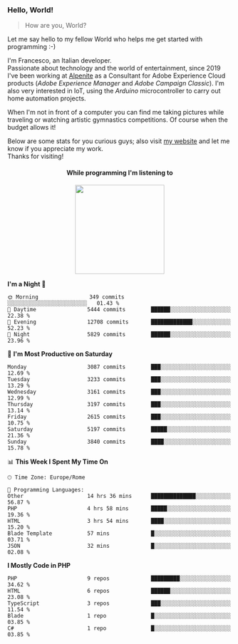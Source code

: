 ### Hello, World!

> How are you, World?

Let me say hello to my fellow World who helps me get started with programming :-)

I'm Francesco, an Italian developer.  
Passionate about technology and the world of entertainment, since 2019 I've been working at [Alpenite](https://www.alpenite.com) as a Consultant for Adobe Experience Cloud products (*Adobe Experience Manager* and *Adobe Campaign Classic*). I'm also very interested in IoT, using the *Arduino* microcontroller to carry out home automation projects.

When I'm not in front of a computer you can find me taking pictures while traveling or watching artistic gymnastics competitions. Of course when the budget allows it!

Below are some stats for you curious guys; also visit [my website](https://www.francescorega.eu) and let me know if you appreciate my work.  
Thanks for visiting!

<div align="center">
  <h4>While programming I'm listening to</h4>
  <a href="https://apps.francescorega.eu/now-playing/11147232609" target="_blank"><img src="https://apps.francescorega.eu/now-playing/11147232609" width="200"></a>
</div>

<!--START_SECTION:waka-->
**I'm a Night 🦉** 

```text
🌞 Morning                349 commits         ░░░░░░░░░░░░░░░░░░░░░░░░░   01.43 % 
🌆 Daytime                5444 commits        ██████░░░░░░░░░░░░░░░░░░░   22.38 % 
🌃 Evening                12708 commits       █████████████░░░░░░░░░░░░   52.23 % 
🌙 Night                  5829 commits        ██████░░░░░░░░░░░░░░░░░░░   23.96 % 
```
📅 **I'm Most Productive on Saturday** 

```text
Monday                   3087 commits        ███░░░░░░░░░░░░░░░░░░░░░░   12.69 % 
Tuesday                  3233 commits        ███░░░░░░░░░░░░░░░░░░░░░░   13.29 % 
Wednesday                3161 commits        ███░░░░░░░░░░░░░░░░░░░░░░   12.99 % 
Thursday                 3197 commits        ███░░░░░░░░░░░░░░░░░░░░░░   13.14 % 
Friday                   2615 commits        ███░░░░░░░░░░░░░░░░░░░░░░   10.75 % 
Saturday                 5197 commits        █████░░░░░░░░░░░░░░░░░░░░   21.36 % 
Sunday                   3840 commits        ████░░░░░░░░░░░░░░░░░░░░░   15.78 % 
```


📊 **This Week I Spent My Time On** 

```text
🕑︎ Time Zone: Europe/Rome

💬 Programming Languages: 
Other                    14 hrs 36 mins      ██████████████░░░░░░░░░░░   56.87 % 
PHP                      4 hrs 58 mins       █████░░░░░░░░░░░░░░░░░░░░   19.36 % 
HTML                     3 hrs 54 mins       ████░░░░░░░░░░░░░░░░░░░░░   15.20 % 
Blade Template           57 mins             █░░░░░░░░░░░░░░░░░░░░░░░░   03.71 % 
JSON                     32 mins             █░░░░░░░░░░░░░░░░░░░░░░░░   02.08 % 
```

**I Mostly Code in PHP** 

```text
PHP                      9 repos             █████████░░░░░░░░░░░░░░░░   34.62 % 
HTML                     6 repos             ██████░░░░░░░░░░░░░░░░░░░   23.08 % 
TypeScript               3 repos             ███░░░░░░░░░░░░░░░░░░░░░░   11.54 % 
Blade                    1 repo              █░░░░░░░░░░░░░░░░░░░░░░░░   03.85 % 
C#                       1 repo              █░░░░░░░░░░░░░░░░░░░░░░░░   03.85 % 
```




<!--END_SECTION:waka-->
